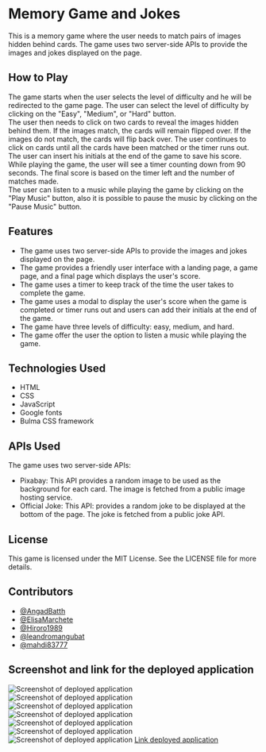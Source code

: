 # Memory Game and Jokes

This is a memory game where the user needs to match pairs of images hidden behind cards. The game uses two server-side APIs to provide the images and jokes displayed on the page.

## How to Play

The game starts when the user selects the level of difficulty and he will be redirected to the game page. The user can select the level of difficulty by clicking on the "Easy", "Medium", or "Hard" button.  
The user then needs to click on two cards to reveal the images hidden behind them. If the images match, the cards will remain flipped over. If the images do not match, the cards will flip back over. The user continues to click on cards until all the cards have been matched or the timer runs out.  
The user can insert his initials at the end of the game to save his score. While playing the game, the user will see a timer counting down from 90 seconds. The final score is based on the timer left and the number of matches made.  
The user can listen to a music while playing the game by clicking on the "Play Music" button, also it is possible to pause the music by clicking on the "Pause Music" button.

## Features

- The game uses two server-side APIs to provide the images and jokes displayed on the page.
- The game provides a friendly user interface with a landing page, a game page, and a final page which displays the user's score.
- The game uses a timer to keep track of the time the user takes to complete the game.
- The game uses a modal to display the user's score when the game is completed or timer runs out and users can add their initials at the end of the game.
- The game have three levels of difficulty: easy, medium, and hard.
- The game offer the user the option to listen a music while playing the game.

## Technologies Used

- HTML
- CSS
- JavaScript
- Google fonts
- Bulma CSS framework

## APIs Used

The game uses two server-side APIs:

- Pixabay: This API provides a random image to be used as the background for each card. The image is fetched from a public image hosting service.
- Official Joke: This API: provides a random joke to be displayed at the bottom of the page. The joke is fetched from a public joke API.

## License

This game is licensed under the MIT License. See the LICENSE file for more details.

## Contributors

- [@AngadBatth](https://github.com/AngadBatth)
- [@ElisaMarchete](https://github.com/ElisaMarchete)
- [@Hiroro1989](https://github.com/Hiroro1989)
- [@leandromangubat](https://github.com/leandromangubat)
- [@mahdi83777](https://github.com/mahdi83777)

## Screenshot and link for the deployed application

![Screenshot of deployed application](./Assets/screenshots/screenshot1.png)
![Screenshot of deployed application](./Assets/screenshots/screenshot2.png)
![Screenshot of deployed application](./Assets/screenshots/screenshot3.png)
![Screenshot of deployed application](./Assets/screenshots/screenshot4.png)
![Screenshot of deployed application](./Assets/screenshots/screenshot5.png)
![Screenshot of deployed application](./Assets/screenshots/screenshot6.png)
![Screenshot of deployed application](./Assets/screenshots/screenshot7.png)
[Link deployed application](https://elisamarchete.github.io/Memory-Game)
